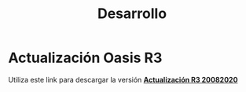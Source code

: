 ﻿---
layout: default
title: Desarrollo
permalink: /Desarrollo/descargarversionr3
editable: si
---

# Actualización Oasis R3

Utiliza este link para descargar la versión  [**Actualización R3 20082020**](http://docs.oasiscom.com/Desarrollo/actualización-r3-31082020.rar)



